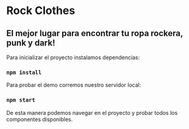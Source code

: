 # Rock Clothes

## El mejor lugar para encontrar tu ropa rockera, punk y dark!

Para inicializar el proyecto instalamos dependencias:

### `npm install`

Para probar el demo corremos nuestro servidor local:

### `npm start`

De esta manera podemos navegar en el proyecto y probar todos los componentes disponibles.




